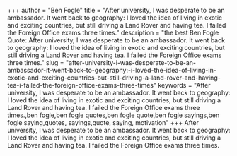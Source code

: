 +++
author = "Ben Fogle"
title = "After university, I was desperate to be an ambassador. It went back to geography: I loved the idea of living in exotic and exciting countries, but still driving a Land Rover and having tea. I failed the Foreign Office exams three times."
description = "the best Ben Fogle Quote: After university, I was desperate to be an ambassador. It went back to geography: I loved the idea of living in exotic and exciting countries, but still driving a Land Rover and having tea. I failed the Foreign Office exams three times."
slug = "after-university-i-was-desperate-to-be-an-ambassador-it-went-back-to-geography:-i-loved-the-idea-of-living-in-exotic-and-exciting-countries-but-still-driving-a-land-rover-and-having-tea-i-failed-the-foreign-office-exams-three-times"
keywords = "After university, I was desperate to be an ambassador. It went back to geography: I loved the idea of living in exotic and exciting countries, but still driving a Land Rover and having tea. I failed the Foreign Office exams three times.,ben fogle,ben fogle quotes,ben fogle quote,ben fogle sayings,ben fogle saying,quotes, sayings,quote, saying, motivation"
+++
After university, I was desperate to be an ambassador. It went back to geography: I loved the idea of living in exotic and exciting countries, but still driving a Land Rover and having tea. I failed the Foreign Office exams three times.
